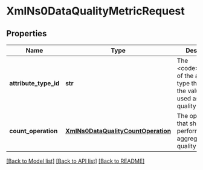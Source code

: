 # XmlNs0DataQualityMetricRequest

## Properties
Name | Type | Description | Notes
------------ | ------------- | ------------- | -------------
**attribute_type_id** | **str** | The &lt;code&gt;id&lt;/code&gt; of the attribute type that defines the value that is used as the data quality metric | [optional] 
**count_operation** | [**XmlNs0DataQualityCountOperation**](XmlNs0DataQualityCountOperation.md) | The operation that should be performed when aggregating the quality results | [optional] 

[[Back to Model list]](../README.md#documentation-for-models) [[Back to API list]](../README.md#documentation-for-api-endpoints) [[Back to README]](../README.md)


